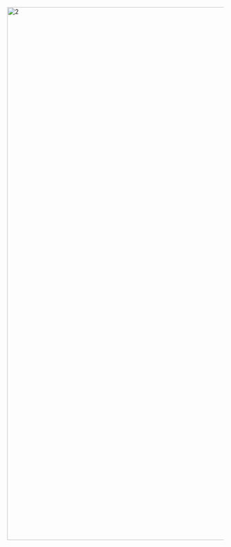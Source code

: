 <img width="4950" height="1238" alt="2" src="https://github.com/user-attachments/assets/003baa51-5eb4-41dc-930e-ed7b7fe1c362" />
